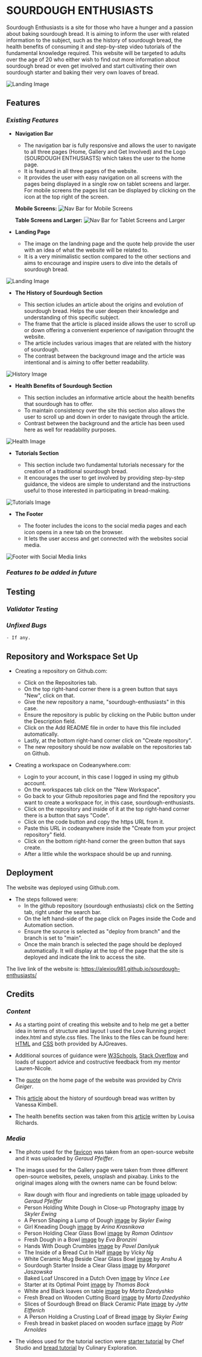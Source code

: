 # SOURDOUGH ENTHUSIASTS
Sourdough Enthusiasts is a site for those who have a hunger and a passion about baking sourdough bread. It is aiming to inform the user with related information to the subject, such as the history of sourdough bread, the health benefits of consuming it and step-by-step video tutorials of the fundamental knowledge required. This website will be targeted to adults over the age of 20 who either wish to find out more information about sourdough bread or even get involved and start cultivating their own sourdough starter and baking their very own loaves of bread.

![Landing Image](assets/images/am-i-responsive.png)

## **Features**
### *Existing Features*
- __Navigation Bar__
    - The navigation bar is fully responsive and allows the user to navigate to all three pages (Home, Gallery and Get Involved) and the Logo (SOURDOUGH ENTHUSIASTS) which takes the user to the home page.
    - It is featured in all three pages of the website.
    - It provides the user with easy navigation on all screens with the pages being displayed in a single row on tablet screens and larger. For mobile screens the pages list can be displayed by clicking on the icon at the top right of the screen.

    **Mobile Screens:**
![Nav Bar for Mobile Screens](assets/images/features-images/nav-bar-smaller-screens.png)

    **Table Screens and Larger:**
![Nav Bar for Tablet Screens and Larger](assets/images/features-images/nav-bar-tablet-screen-and-up.png)

- __Landing Page__

    - The image on the landning page and the quote help provide the user with an idea of what the website will be related to. 
    - It is a very minimalistic section compared to the other sections and aims to encourage and inspire users to dive into the details of sourdough bread.

![Landing Image](assets/images/features-images/landing-screenshot.png)

- __The History of Sourdough Section__

    - This section icludes an article about the origins and evolution of sourdough bread. Helps the user deepen their knowledge and understanding of this specific subject.
    - The frame that the article is placed inside allows the user to scroll up or down offering a convenient experience of navigation throught the website.
    - The article includes various images that are related with the history of sourdough.
    - The contrast between the background image and the article was intentional and is aiming to offer better readability.

![History Image](assets/images/features-images/history-of-bread-screenshot.png)

- __Health Benefits of Sourdough Section__

    - This section includes an informative article about the health benefits that sourdough has to offer.
    - To maintain consistency over the site this section also allows the user to scroll up and down in order to navigate through the article.
    - Contrast between the background and the article has been used here as well for readability purposes.

![Health Image](assets/images/features-images/health-benefits-screenshot.png)

- __Tutorials Section__

    - This section include two fundamental tutorials necessary for the creation of a traditional sourdough bread.
    - It encourages the user to get involved by providing step-by-step guidance, the videos are simple to understand and the instructions useful to those interested in participating in bread-making.



![Tutorials Image](assets/images/features-images/tutorials-screenshot.png)

- __The Footer__

    - The footer includes the icons to the social media pages and each icon opens in a new tab on the browser.
    - It lets the user access and get connected with the websites social media.

![Footer with Social Media links](assets/images/features-images/smedia-footer.png)
### *Features to be added in future*
## **Testing**
### *Validator Testing* 
### *Unfixed Bugs* 
    - If any.
## **Repository and Workspace Set Up**
-  Creating a repository on Github.com:
    - Click on the Repositories tab.
    - On the top right-hand corner there is a green button that says "New", click on that.
    - Give the new repository a name, "sourdough-enthusiasts" in this case.
    - Ensure the repository is public by clicking on the Public button under the Description field.
    - Click on the Add README file in order to have this file included automatically.
    - Lastly, at the bottom right-hand corner click on "Create repository".
    - The new repository should be now available on the repositories tab on Github.

- Creating a workspace on Codeanywhere.com:
    - Login to your account, in this case I logged in using my github account.
    - On the workspaces tab click on the "New Workspace".
    - Go back to your Github repositories page and find the repository you want to create a workspace for, in this case, sourdough-enthusiasts.
    - Click on the repository and inside of it at the top right-hand corner there is a button that says "Code".
    - Click on the code button and copy the https URL from it.
    - Paste this URL in codeanywhere inside the "Create from your project repository" field.
    - Click on the bottom right-hand corner the green button that says create.
    - After a little while the workspace should be up and running.

## **Deployment** 
The website was deployed using Github.com. 
- The steps followed were: 
    - In the github repository (sourdough enthusiasts) click on the Setting tab, right under the search bar.
    - On the left hand-side of the page click on Pages inside the Code and Automation section.
    - Ensure the source is selected as "deploy from branch" and the branch is set to "main".
    - Once the main branch is selected the page should be deployed automatically. It will display at the top of the page that the site is deployed and indicate the link to access the site.

The live link of the website is: https://alexiou981.github.io/sourdough-enthusiasts/ 

## **Credits**
### *Content*
- As a starting point of creating this website and to help me get a better idea in terms of structure and layout I used the Love Running project index.html and style.css files. The links to the files can be found here: [HTML](https://github.com/Code-Institute-Solutions/love-running-v3/blob/main/3.7-creating-the-footer/index.html) and [CSS](https://github.com/Code-Institute-Solutions/love-running-v3/blob/main/3.7-creating-the-footer/assets/css/style.css) both provided by AJGreaves. 

- Additional sources of guidance were [W3Schools](https://www.w3schools.com/), [Stack Overflow](https://stackoverflow.com/) and loads of support advice and costructive feedback from my mentor Lauren-Nicole.

- The [quote](https://www.goodreads.com/quotes/tag/sourdough) on the home page of the website was provided by _Chris Geiger_.

- This [article](https://www.sourdough.co.uk/the-history-of-sourdough-bread/) about the history of sourdough bread was written by Vanessa Kimbell.

- The health benefits section was taken from this [article](https://www.medicalnewstoday.com/articles/about-sourdough-bread) written by Louisa Richards.

### *Media* 
- The photo used for the [favicon](https://www.pexels.com/photo/freshly-baked-golden-loaf-on-white-surface-6605209/) was taken from an open-source website and it was uploaded by _Geraud Pfeiffer_.

- The images used for the Gallery page were taken from three different open-source websites, pexels, unsplash and pixabay. Links to the original images along with the owners name can be found below:

   - Raw dough with flour and ingredients on table [image](https://www.pexels.com/photo/raw-dough-with-flour-and-ingredients-on-table-6605210/) uploaded by _Geraud Pfeiffer_ 
   - Person Holding White Dough in Close-up Photography [image](https://www.pexels.com/photo/person-holding-white-dough-in-close-up-photography-10009354/) by _Skyler Ewing_
   - A Person Shaping a Lump of Dough [image]( https://www.pexels.com/photo/a-person-shaping-a-lump-of-dough-10009355/) by _Skyler Ewing_
   - Girl Kneading Dough [image](https://www.pexels.com/photo/girl-kneading-dough-5119851/) by _Arina Krasnikova_ 
   - Person Holding Clear Glass Bowl [image](https://www.pexels.com/photo/person-holding-clear-glass-bowl-5947594/) by _Roman Odintsov_
   - Fresh Dough in a Bowl [image](https://www.pexels.com/photo/fresh-dough-in-a-bowl-7235852/) by _Eva Bronzini_ 
   - Hands With Dough Crumbles [image](https://www.pexels.com/photo/a-person-kneading-a-dough-in-a-bowl-6996191/) by _Pavel Danilyuk_ 
   - The Inside of a Bread Cut In Half [image](https://unsplash.com/photos/UQsFG9u94NI) by _Vicky Ng_
   - White Ceramic Mug Beside Clear Glass Bowl [image](https://unsplash.com/photos/E5xgkSFan84) by _Anshu A_ 
   - Sourdough Starter Inside a Clear Glass [image](https://unsplash.com/photos/3OqUddEfRZc) by _Margaret Jaszowska_
   - Baked Loaf Unscored in a Dutch Oven [image](https://unsplash.com/photos/d5ZViboCjm0) by _Vince Lee_
   - Starter at its Optimal Point [image](https://pixabay.com/photos/bread-food-bake-bakery-wheat-2559313/) by _Thomas Bock_
   - White and Black loaves on table [image](https://www.pexels.com/photo/white-and-black-loaves-on-table-7693917/) by _Marta Dzedyshko_
   - Fresh Bread on Wooden Cutting Board [image](https://www.pexels.com/photo/fresh-bread-on-wooden-cutting-board-7693957/) by _Marta Dzedyshko_
   - Slices of Sourdough Bread on Black Ceramic Plate [image](https://www.pexels.com/photo/slices-of-sourdough-bread-on-a-black-ceramic-plate-4881593/) by _Jytte Elfferich_
   - A Person Holding a Crusting Loaf of Bread [image](https://www.pexels.com/photo/a-person-holding-a-crusty-loaf-of-bread-10011795/) by _Skyler Ewing_
   - Fresh bread in basket placed on wooden surface [image](https://www.pexels.com/photo/fresh-bread-in-basket-placed-on-wooden-surface-6794615/) by _Piotr Arnoldes_

- The videos used for the tutorial section were [starter tutorial](https://www.youtube.com/watch?v=4nh4Z0EncGk&ab_channel=ChefStudio) by Chef Studio and [bread tutorial](https://www.youtube.com/watch?v=4r8irdLuUtc&ab_channel=CulinaryExploration) by Culinary Exploration.
